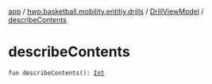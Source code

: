 [app](../../index.md) / [hwp.basketball.mobility.entitiy.drills](../index.md) / [DrillViewModel](index.md) / [describeContents](.)

# describeContents

`fun describeContents(): `[`Int`](https://kotlinlang.org/api/latest/jvm/stdlib/kotlin/-int/index.html)